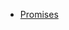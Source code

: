 

* [Promises](https://developer.mozilla.org/en-US/docs/Web/JavaScript/Reference/Global_Objects/Promise)

